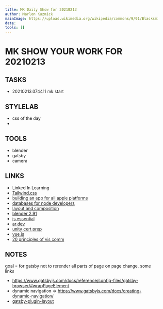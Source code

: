 ```yaml
---
title: MK Daily Show for 20210213
author: Marlon Kuzmick
mainImage: https://upload.wikimedia.org/wikipedia/commons/9/91/Blacksmith_tools_2.jpg
date: 
tools: []
---
```

# MK SHOW YOUR WORK FOR 20210213

## TASKS

- 20210213.074411 mk start

## STYLELAB

- css of the day
- 

## TOOLS

- blender
- gatsby
- camera

## LINKS

- Linked In Learning
- [Tailwind.css](https://www.linkedin.com/learning/tailwind-css-essential-training/transitions?u=2194065)
- [building an app for all apple platforms](https://www.linkedin.com/learning/building-an-app-for-all-apple-platforms/create-apps-to-run-seamlessly-on-all-apple-devices?u=2194065)
- [databases for node developers](https://www.linkedin.com/learning/databases-for-node-js-developers-2/learn-to-create-real-database-applications-with-node-js?u=2194065)
- [layout and composition](https://www.linkedin.com/learning/graphic-design-foundations-layout-and-composition/introducing-the-foundations-of-layout-and-composition?u=2194065)
- [blender 2.91](https://www.linkedin.com/learning/blender-2-91-essential-training/introducing-blender-2-91-for-beginners?u=2194065)
- [js essential](https://www.linkedin.com/learning/javascript-essential-training/javascript-the-soil-from-which-the-modern-web-grows?u=2194065)
- [ar dev](https://www.linkedin.com/learning/ar-development-techniques-04-advanced-techniques/advanced-ar-development-techniques?u=2194065)
- [unity cert prep](https://www.linkedin.com/learning/cert-prep-unity-certified-associate-game-developer-fundamentals/fundamentals?u=2194065)
- [vue.js](https://www.linkedin.com/learning/vue-js-3-essential-training/what-you-should-learn-about-vue-js?u=2194065)
- [20 principles of vis comm](https://www.linkedin.com/learning/20-rules-for-visual-communication/welcome?u=2194065)



## NOTES

goal = for gatsby not to rerender all parts of page on page change. some links

- https://www.gatsbyjs.com/docs/reference/config-files/gatsby-browser/#wrapPageElement
- dynamic navigation => https://www.gatsbyjs.com/docs/creating-dynamic-navigation/
- [gatsby-plugin-layout](https://www.gatsbyjs.com/plugins/gatsby-plugin-layout/)

